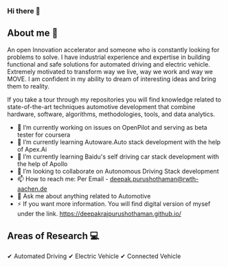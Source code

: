 ### Hi there 👋

## About me :man:

An open Innovation accelerator and someone who is constantly  looking for problems to solve. I have industrial experience and expertise in building functional and safe solutions for automated driving and electric vehicle. Extremely motivated to transform way we live, way we work and way we MOVE. I am confident in my ability to dream of interesting ideas and bring them to reality.

If you take a tour through my repositories you will find knowledge related to state-of-the-art techniques automotive development that combine hardware, software, algorithms, methodologies, tools, and data analytics.

- 🔭 I’m currently working on issues on OpenPilot and serving as beta tester for coursera
- 🌱 I’m currently learning Autoware.Auto stack development with the help of Apex.Ai
- 🌱 I’m currently learning Baidu's self driving car stack development with the help of Apollo
- 👯 I’m looking to collaborate on Autonomous Driving Stack development 
- 📫 How to reach me: Per Email - deepak.purushothaman@rwth-aachen.de
- 💬 Ask me about anything related to Automotive 
- ⚡ If you want more information. You will find digital version of mysef under the link. https://deepakrajpurushothaman.github.io/ 

## Areas of Research :computer:

✔ Automated Driving
✔ Electric Vehicle
✔ Connected Vehicle

<!--
**deepakrajpurushothaman/deepakrajpurushothaman** is a ✨ _special_ ✨ repository because its `README.md` (this file) appears on your GitHub profile.

Here are some ideas to get you started:

- 🔭 I’m currently working on ...
- 🤔 I’m looking for help with ...
- 💬 Ask me about ...
- 📫 How to reach me: ...
- 😄 Pronouns: ...
- ⚡ Fun fact: ...
-->
